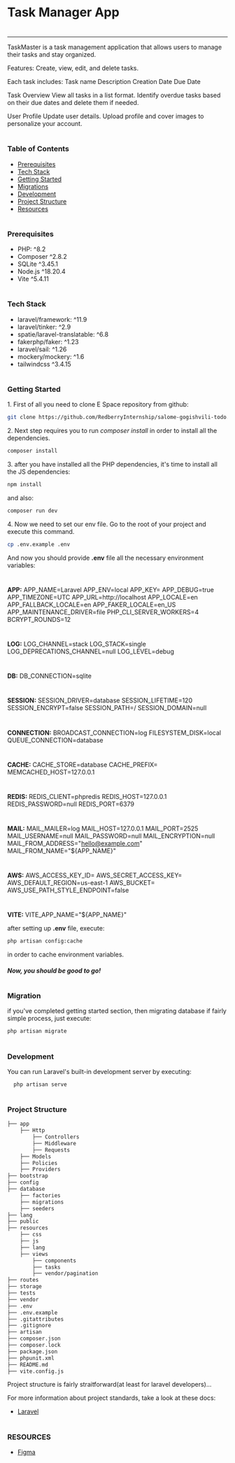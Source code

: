 
<div style="display:flex; align-items: center">
  <h1 style="position:relative; top: -6px" >Task Manager App</h1>
</div>

---
TaskMaster is a task management application that allows users to manage their tasks and stay organized.

Features:
    Create, view, edit, and delete tasks.

Each task includes:
    Task name
    Description
    Creation Date
    Due Date

Task Overview
    View all tasks in a list format.
    Identify overdue tasks based on their due dates and delete them if needed.

User Profile
    Update user details.
    Upload profile and cover images to personalize your account.


#
### Table of Contents              
* [Prerequisites](#prerequisites)
* [Tech Stack](#tech-stack)
* [Getting Started](#getting-started)
* [Migrations](#migration)
* [Development](#development)
* [Project Structure](#project-structure)
* [Resources](#resources)

#
### Prerequisites

* PHP: ^8.2
* Composer ^2.8.2
* SQLite ^3.45.1
* Node.js ^18.20.4
* Vite ^5.4.11


#
### Tech Stack

* laravel/framework: ^11.9
* laravel/tinker: ^2.9
* spatie/laravel-translatable: ^6.8
* fakerphp/faker: ^1.23 
* laravel/sail: ^1.26 
* mockery/mockery: ^1.6 
* tailwindcss ^3.4.15


#
### Getting Started
1\. First of all you need to clone E Space repository from github:
```sh
git clone https://github.com/RedberryInternship/salome-gogishvili-todo.git
```

2\. Next step requires you to run *composer install* in order to install all the dependencies.
```sh
composer install
```

3\. after you have installed all the PHP dependencies, it's time to install all the JS dependencies:
```sh
npm install
```

and also:
```sh
composer run dev
```

4\. Now we need to set our env file. Go to the root of your project and execute this command.
```sh
cp .env.example .env
```
And now you should provide **.env** file all the necessary environment variables:

#
**APP:**
APP_NAME=Laravel
APP_ENV=local
APP_KEY=
APP_DEBUG=true
APP_TIMEZONE=UTC
APP_URL=http://localhost
APP_LOCALE=en
APP_FALLBACK_LOCALE=en
APP_FAKER_LOCALE=en_US
APP_MAINTENANCE_DRIVER=file
PHP_CLI_SERVER_WORKERS=4
BCRYPT_ROUNDS=12

#
**LOG:**
LOG_CHANNEL=stack
LOG_STACK=single
LOG_DEPRECATIONS_CHANNEL=null
LOG_LEVEL=debug

#
**DB:**
DB_CONNECTION=sqlite

#
**SESSION:**
SESSION_DRIVER=database
SESSION_LIFETIME=120
SESSION_ENCRYPT=false
SESSION_PATH=/
SESSION_DOMAIN=null

#
**CONNECTION:**
BROADCAST_CONNECTION=log
FILESYSTEM_DISK=local
QUEUE_CONNECTION=database

#
**CACHE:**
CACHE_STORE=database
CACHE_PREFIX=
MEMCACHED_HOST=127.0.0.1

#
**REDIS:**
REDIS_CLIENT=phpredis
REDIS_HOST=127.0.0.1
REDIS_PASSWORD=null
REDIS_PORT=6379

#
**MAIL:**
MAIL_MAILER=log
MAIL_HOST=127.0.0.1
MAIL_PORT=2525
MAIL_USERNAME=null
MAIL_PASSWORD=null
MAIL_ENCRYPTION=null
MAIL_FROM_ADDRESS="hello@example.com"
MAIL_FROM_NAME="${APP_NAME}"

#
**AWS:**
AWS_ACCESS_KEY_ID=
AWS_SECRET_ACCESS_KEY=
AWS_DEFAULT_REGION=us-east-1
AWS_BUCKET=
AWS_USE_PATH_STYLE_ENDPOINT=false

#
**VITE:**
VITE_APP_NAME="${APP_NAME}"


after setting up **.env** file, execute:
```sh
php artisan config:cache
```
in order to cache environment variables.

##### Now, you should be good to go!


#
### Migration
if you've completed getting started section, then migrating database if fairly simple process, just execute:
```sh
php artisan migrate
```

#
### Development

You can run Laravel's built-in development server by executing:

```sh
  php artisan serve
```

#
### Project Structure

```bash
├── app
    ├── Http
        ├── Controllers
        ├── Middleware
        ├── Requests
    ├── Models
    ├── Policies
    ├── Providers
├── bootstrap
├── config
├── database
    ├── factories
    ├── migrations
    ├── seeders
├── lang
├── public
├── resources
    ├── css
    ├── js
    ├── lang
    ├── views
        ├── components
        ├── tasks
        ├── vendor/pagination
├── routes
├── storage
├── tests
├── vendor
├── .env
├── .env.example
├── .gitattributes
├── .gitignore
├── artisan
├── composer.json
├── composer.lock
├── package.json
├── phpunit.xml
├── README.md
├── vite.config.js
```

Project structure is fairly straitforward(at least for laravel developers)...

For more information about project standards, take a look at these docs:
* [Laravel](https://laravel.com/docs/6.x)


#
### RESOURCES
* [Figma](https://www.figma.com/design/HkL8NHL7914PBgdYb6D3zN/Laravel-Dev?node-id=0-1&node-type=canvas&t=sZNxtfGcjQrSEvuE-0)
